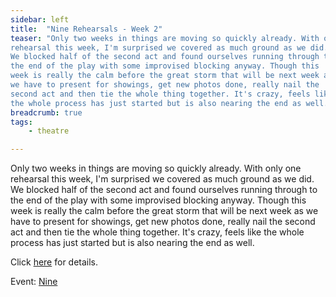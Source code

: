 ```yaml
---
sidebar: left
title:  "Nine Rehearsals - Week 2"
teaser: "Only two weeks in things are moving so quickly already. With only one
rehearsal this week, I'm surprised we covered as much ground as we did.
We blocked half of the second act and found ourselves running through to
the end of the play with some improvised blocking anyway. Though this
week is really the calm before the great storm that will be next week as
we have to present for showings, get new photos done, really nail the
second act and then tie the whole thing together. It's crazy, feels like
the whole process has just started but is also nearing the end as well. "
breadcrumb: true
tags:
    - theatre

---
```


Only two weeks in things are moving so quickly already. With only one
rehearsal this week, I'm surprised we covered as much ground as we did.
We blocked half of the second act and found ourselves running through to
the end of the play with some improvised blocking anyway. Though this
week is really the calm before the great storm that will be next week as
we have to present for showings, get new photos done, really nail the
second act and then tie the whole thing together. It's crazy, feels like
the whole process has just started but is also nearing the end as well. 

Click
[here](http://nine.kevanatkins.com "http://nine.kevanatkins.com") for
details.

Event:
[Nine](http://www.kevanatkins.com/events/1 "http://www.kevanatkins.com/events/1")
